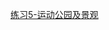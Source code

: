 [练习5-运动公园及景观](https://github.com/quanbinn/Learn-Revit-the-Parametric-Way/blob/master/chapters/%E7%AB%A06-Revit%E4%BD%BF%E7%94%A8%E7%9A%84%E6%A0%B8%E5%BF%83%E6%96%B9%E6%B3%95-%E6%8B%BC%E8%A3%85N%E4%B8%AA%E6%A8%A1%E5%9D%97/%E7%BB%83%E4%B9%A05-%E8%BF%90%E5%8A%A8%E5%85%AC%E5%9B%AD%E5%8F%8A%E6%99%AF%E8%A7%82.md)